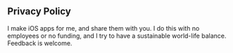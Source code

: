 ## Privacy Policy 
I make iOS apps for me, and share them with you. I do this with no employees or no funding, and I try to have a sustainable world-life balance. 
Feedback is welcome.
